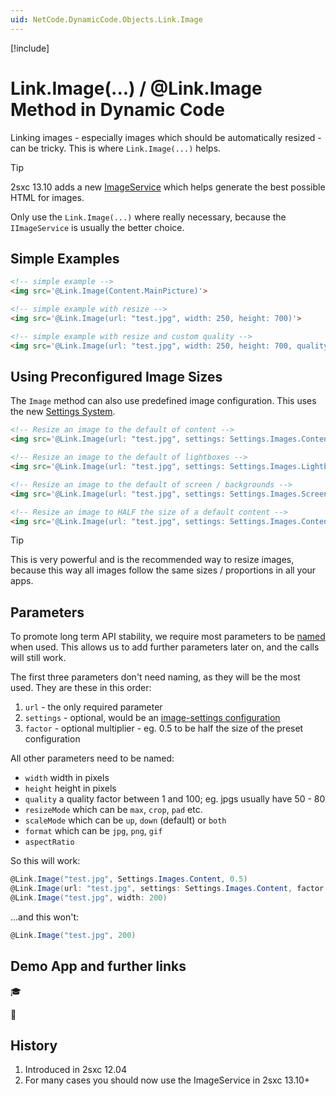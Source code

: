 ```yaml
---
uid: NetCode.DynamicCode.Objects.Link.Image
---
```


[!include[](~/assets/features/image-resizer.md)]

# Link.Image(...) / @Link.Image Method in Dynamic Code

Linking images - especially images which should be automatically resized - can be tricky. This is where `Link.Image(...)` helps. 

> [!TIP]
> 2sxc 13.10 adds a new [ImageService](xref:Basics.Images.Guide.Index) which helps generate the best possible HTML for images. 
> 
> Only use the `Link.Image(...)` where really necessary, because the `IImageService` is usually the better choice.


## Simple Examples

```html
<!-- simple example -->
<img src='@Link.Image(Content.MainPicture)'>

<!-- simple example with resize -->
<img src='@Link.Image(url: "test.jpg", width: 250, height: 700)'>

<!-- simple example with resize and custom quality -->
<img src='@Link.Image(url: "test.jpg", width: 250, height: 700, quality: 75.2)'>
```

## Using Preconfigured Image Sizes

The `Image` method can also use predefined image configuration. This uses the new [Settings System](xref:Basics.Configuration.Index).

```html
<!-- Resize an image to the default of content -->
<img src='@Link.Image(url: "test.jpg", settings: Settings.Images.Content)'>

<!-- Resize an image to the default of lightboxes -->
<img src='@Link.Image(url: "test.jpg", settings: Settings.Images.Lightbox)'>

<!-- Resize an image to the default of screen / backgrounds -->
<img src='@Link.Image(url: "test.jpg", settings: Settings.Images.Screen)'>

<!-- Resize an image to HALF the size of a default content -->
<img src='@Link.Image(url: "test.jpg", settings: Settings.Images.Content, factor: 0.5)'>
```

> [!TIP]
> This is very powerful and is the recommended way to resize images,
> because this way all images follow the same sizes / proportions in all your apps.

## Parameters

To promote long term API stability, we require most parameters to be [named](xref:NetCode.Conventions.NamedParameters) when used. 
This allows us to add further parameters later on, and the calls will still work.

The first three parameters don't need naming, as they will be the most used. They are these in this order:

1. `url` - the only required parameter
2. `settings` - optional, would be an [image-settings configuration](xref:Basics.Configuration.SettingsSystem)
3. `factor` - optional multiplier - eg. 0.5 to be half the size of the preset configuration

All other parameters need to be named:

* `width` width in pixels
* `height` height in pixels
* `quality` a quality factor between 1 and 100; eg. jpgs usually have 50 - 80
* `resizeMode` which can be `max`, `crop`, `pad` etc.
* `scaleMode` which can be `up`, `down` (default) or `both`
* `format` which can be `jpg`, `png`, `gif`
* `aspectRatio` 

So this will work:

```c#
@Link.Image("test.jpg", Settings.Images.Content, 0.5)
@Link.Image(url: "test.jpg", settings: Settings.Images.Content, factor: 0.5)
@Link.Image("test.jpg", width: 200)
```

...and this won't:

```c#
@Link.Image("test.jpg", 200)
```


## Demo App and further links

🎓 [](xref:Tut.Img.LinkImage)

📔 [](xref:Basics.Images.Guide.Index)

## History

1. Introduced in 2sxc 12.04
1. For many cases you should now use the ImageService in 2sxc 13.10+